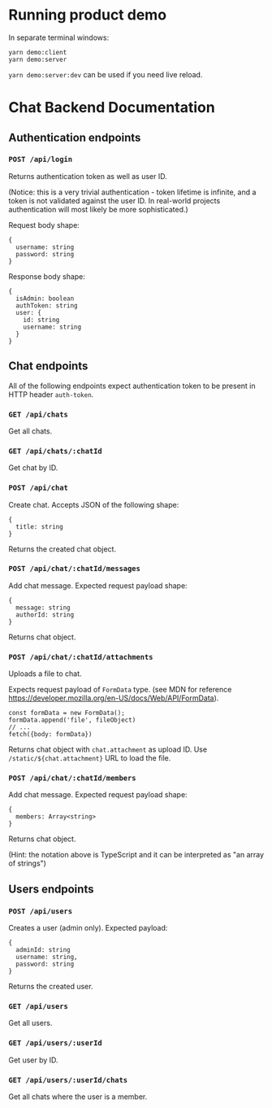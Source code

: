 # Running product demo

In separate terminal windows:

```
yarn demo:client
yarn demo:server
```

`yarn demo:server:dev` can be used if you need live reload.

# Chat Backend Documentation

## Authentication endpoints

### `POST /api/login`

Returns authentication token as well as user ID.

(Notice: this is a very trivial authentication - token lifetime is infinite, and a token is not validated against the user ID. In real-world projects authentication will most likely be more sophisticated.)

Request body shape:

```
{
  username: string
  password: string
}
```

Response body shape:

```
{
  isAdmin: boolean
  authToken: string
  user: {
    id: string
    username: string
  }
}
```

## Chat endpoints

All of the following endpoints expect authentication token to be present in HTTP header `auth-token`.

### `GET /api/chats`

Get all chats.

### `GET /api/chats/:chatId`

Get chat by ID.

### `POST /api/chat`

Create chat. Accepts JSON of the following shape:

```
{
  title: string
}
```

Returns the created chat object.

### `POST /api/chat/:chatId/messages`

Add chat message. Expected request payload shape:

```
{
  message: string
  authorId: string
}
```

Returns chat object.

### `POST /api/chat/:chatId/attachments`

Uploads a file to chat.

Expects request payload of `FormData` type. (see MDN for reference https://developer.mozilla.org/en-US/docs/Web/API/FormData).

```
const formData = new FormData();
formData.append('file', fileObject)
// ...
fetch({body: formData})
```

Returns chat object with `chat.attachment` as upload ID. Use `/static/${chat.attachment}` URL to load the file.

### `POST /api/chat/:chatId/members`

Add chat message. Expected request payload shape:

```
{
  members: Array<string>
}
```

Returns chat object.

(Hint: the notation above is TypeScript and it can be interpreted as "an array of strings")

## Users endpoints

### `POST /api/users`

Creates a user (admin only). Expected payload:

```
{
  adminId: string
  username: string,
  password: string
}
```

Returns the created user.

### `GET /api/users`

Get all users.

### `GET /api/users/:userId`

Get user by ID.

### `GET /api/users/:userId/chats`

Get all chats where the user is a member.
